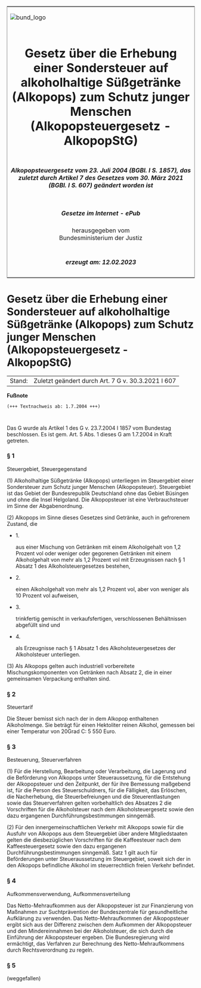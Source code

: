 <span id="DECKBLATT.html"></span>

<table border="0" frame="border" width="100%">

<tr valign="top">

<td align="left">

![bund\_logo](BfJ_2021_Web_de_de.gif)

</td>

<td align="right">

 

</td>

</tr>

<tr align="center" valign="middle">

<td colspan="2">

# Gesetz über die Erhebung einer Sondersteuer auf alkoholhaltige Süßgetränke (Alkopops) zum Schutz junger Menschen (Alkopopsteuergesetz - AlkopopStG)

</td>

</tr>

<tr align="center" valign="middle">

<td colspan="2">

##### Alkopopsteuergesetz vom 23. Juli 2004 (BGBl. I S. 1857), das zuletzt durch Artikel 7 des Gesetzes vom 30. März 2021 (BGBl. I S. 607) geändert worden ist

</td>

</tr>

<tr align="center" valign="middle">

<td colspan="2">

  
  

##### Gesetze im Internet - ePub  
  
herausgegeben vom  
Bundesministerium der Justiz

</td>

</tr>

<tr align="center" valign="bottom">

<td colspan="2">

  
  

##### erzeugt am: 12.02.2023

</td>

</tr>

</table>

<span id="BJNR185710004.html"></span>

# Gesetz über die Erhebung einer Sondersteuer auf alkoholhaltige Süßgetränke (Alkopops) zum Schutz junger Menschen (Alkopopsteuergesetz - AlkopopStG)

<div>

<div class="jnhtml">

|        |                                                    |
| ------ | -------------------------------------------------- |
| Stand: | Zuletzt geändert durch Art. 7 G v. 30.3.2021 I 607 |

</div>

</div>

<div>

  
**Fußnote**

<div class="jnhtml">

<div>

<div class="jurAbsatz">

  

``` 
(+++ Textnachweis ab: 1.7.2004 +++)

 
```

Das G wurde als Artikel 1 des G v. 23.7.2004 I 1857 vom Bundestag
beschlossen. Es ist gem. Art. 5 Abs. 1 dieses G am 1.7.2004 in Kraft
getreten.

</div>

</div>

</div>

</div>

<span id="BJNR185710004BJNE000201377.html"></span>

### § 1  
Steuergebiet, Steuergegenstand

<div>

<div class="jnhtml">

<div>

<div class="jurAbsatz">

(1) Alkoholhaltige Süßgetränke (Alkopops) unterliegen im Steuergebiet
einer Sondersteuer zum Schutz junger Menschen (Alkopopsteuer).
Steuergebiet ist das Gebiet der Bundesrepublik Deutschland ohne das
Gebiet Büsingen und ohne die Insel Helgoland. Die Alkopopsteuer ist eine
Verbrauchsteuer im Sinne der Abgabenordnung.

</div>

<div class="jurAbsatz">

(2) Alkopops im Sinne dieses Gesetzes sind Getränke, auch in gefrorenem
Zustand, die

  - 1\.
    
    <div style="">
    
    aus einer Mischung von Getränken mit einem Alkoholgehalt von 1,2
    Prozent vol oder weniger oder gegorenen Getränken mit einem
    Alkoholgehalt von mehr als 1,2 Prozent vol mit Erzeugnissen nach § 1
    Absatz 1 des Alkoholsteuergesetzes bestehen,
    
    </div>

  - 2\.
    
    <div style="">
    
    einen Alkoholgehalt von mehr als 1,2 Prozent vol, aber von weniger
    als 10 Prozent vol aufweisen,
    
    </div>

  - 3\.
    
    <div style="">
    
    trinkfertig gemischt in verkaufsfertigen, verschlossenen
    Behältnissen abgefüllt sind und
    
    </div>

  - 4\.
    
    <div style="">
    
    als Erzeugnisse nach § 1 Absatz 1 des Alkoholsteuergesetzes der
    Alkoholsteuer unterliegen.
    
    </div>

</div>

<div class="jurAbsatz">

(3) Als Alkopops gelten auch industriell vorbereitete
Mischungskomponenten von Getränken nach Absatz 2, die in einer
gemeinsamen Verpackung enthalten sind.

</div>

</div>

</div>

</div>

<span id="BJNR185710004BJNE000300000.html"></span>

### § 2  
Steuertarif

<div>

<div class="jnhtml">

<div>

<div class="jurAbsatz">

Die Steuer bemisst sich nach der in dem Alkopop enthaltenen
Alkoholmenge. Sie beträgt für einen Hektoliter reinen Alkohol, gemessen
bei einer Temperatur von 20Grad C: 5 550 Euro.

</div>

</div>

</div>

</div>

<span id="BJNR185710004BJNE000402377.html"></span>

### § 3  
Besteuerung, Steuerverfahren

<div>

<div class="jnhtml">

<div>

<div class="jurAbsatz">

(1) Für die Herstellung, Bearbeitung oder Verarbeitung, die Lagerung und
die Beförderung von Alkopops unter Steueraussetzung, für die Entstehung
der Alkopopsteuer und den Zeitpunkt, der für ihre Bemessung maßgebend
ist, für die Person des Steuerschuldners, für die Fälligkeit, das
Erlöschen, die Nacherhebung, die Steuerbefreiungen und die
Steuerentlastungen sowie das Steuerverfahren gelten vorbehaltlich des
Absatzes 2 die Vorschriften für die Alkoholsteuer nach dem
Alkoholsteuergesetz sowie den dazu ergangenen Durchführungsbestimmungen
sinngemäß.

</div>

<div class="jurAbsatz">

(2) Für den innergemeinschaftlichen Verkehr mit Alkopops sowie für die
Ausfuhr von Alkopops aus dem Steuergebiet über andere Mitgliedstaaten
gelten die diesbezüglichen Vorschriften für die Kaffeesteuer nach dem
Kaffeesteuergesetz sowie den dazu ergangenen Durchführungsbestimmungen
sinngemäß. Satz 1 gilt auch für Beförderungen unter Steueraussetzung im
Steuergebiet, soweit sich der in den Alkopops befindliche Alkohol im
steuerrechtlich freien Verkehr befindet.

</div>

</div>

</div>

</div>

<span id="BJNR185710004BJNE000501377.html"></span>

### § 4  
Aufkommensverwendung, Aufkommensverteilung

<div>

<div class="jnhtml">

<div>

<div class="jurAbsatz">

Das Netto-Mehraufkommen aus der Alkopopsteuer ist zur Finanzierung von
Maßnahmen zur Suchtprävention der Bundeszentrale für gesundheitliche
Aufklärung zu verwenden. Das Netto-Mehraufkommen der Alkopopsteuer
ergibt sich aus der Differenz zwischen dem Aufkommen der Alkopopsteuer
und den Mindereinnahmen bei der Alkoholsteuer, die sich durch die
Einführung der Alkopopsteuer ergeben. Die Bundesregierung wird
ermächtigt, das Verfahren zur Berechnung des Netto-Mehraufkommens durch
Rechtsverordnung zu regeln.

</div>

</div>

</div>

</div>

<span id="BJNR185710004BJNE000601123.html"></span>

### § 5  
(weggefallen)
